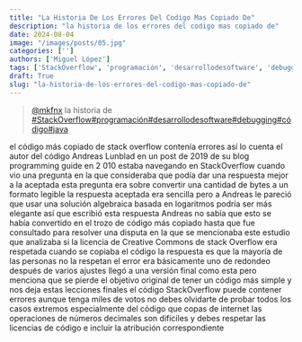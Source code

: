 ```yaml
---
title: "La Historia De Los Errores Del Codigo Mas Copiado De"
description: "la historia de los errores del codigo mas copiado de"
date: 2024-08-04
image: "/images/posts/05.jpg"
categories: ['']
authors: ['Miguel López']
tags: ['StackOverflow', 'programación', 'desarrollodesoftware', 'debugging', 'código', 'java']
draft: True
slug: "la-historia-de-los-errores-del-codigo-mas-copiado-de"
---
```


<blockquote class="tiktok-embed" cite="{https://www.tiktok.com/@mkfnx/video/7288808006165220613}" data-video-id="7288808006165220613" style="max-width: 605px;min-width: 325px;" > <section> <a target="_blank" title="@mkfnx" href="https://www.tiktok.com/@mkfnx?refer=embed">@mkfnx</a> la historia de  </section> <a title="StackOverflow" target="_blank" href="https://www.tiktok.com/tag/StackOverflow?refer=embed">#StackOverflow</a><a title="programación" target="_blank" href="https://www.tiktok.com/tag/programación?refer=embed">#programación</a><a title="desarrollodesoftware" target="_blank" href="https://www.tiktok.com/tag/desarrollodesoftware?refer=embed">#desarrollodesoftware</a><a title="debugging" target="_blank" href="https://www.tiktok.com/tag/debugging?refer=embed">#debugging</a><a title="código" target="_blank" href="https://www.tiktok.com/tag/código?refer=embed">#código</a><a title="java" target="_blank" href="https://www.tiktok.com/tag/java?refer=embed">#java</a> </blockquote> <script async src="https://www.tiktok.com/embed.js"></script>

el código más copiado de stack overflow contenía errores así lo cuenta el autor del código Andreas Lunblad en un post de 2019 de su blog programming guide en 2 010 estaba navegando en StackOverflow cuando vio una pregunta en la que consideraba que podía dar una respuesta mejor a la aceptada esta pregunta era sobre convertir una cantidad de bytes a un formato legible la respuesta aceptada era sencilla pero a Andreas le pareció que usar una solución algebraica basada en logaritmos podría ser más elegante así que escribió esta respuesta Andreas no sabía que esto se había convertido en el trozo de código más copiado hasta que fue consultado para resolver una disputa en la que se mencionaba este estudio que analizaba si la licencia de Creative Commons de stack Overflow era respetada cuando se copiaba el código la respuesta es que la mayoría de las personas no la respetan el error era básicamente uno de redondeo después de varios ajustes llegó a una versión final como esta pero menciona que se pierde el objetivo original de tener un código más simple y nos deja estas lecciones finales el código StackOverflow puede contener errores aunque tenga miles de votos no debes olvidarte de probar todos los casos extremos especialmente del código que copas de internet las operaciones de números decimales son difíciles y debes respetar las licencias de código e incluir la atribución correspondiente 